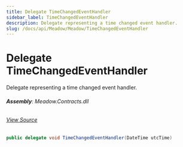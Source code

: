 ```yaml
---
title: Delegate TimeChangedEventHandler
sidebar_label: TimeChangedEventHandler
description: Delegate representing a time changed event handler.
slug: /docs/api/Meadow/Meadow/TimeChangedEventHandler
---
```

# Delegate TimeChangedEventHandler
Delegate representing a time changed event handler.

###### **Assembly**: Meadow.Contracts.dll
###### [View Source](https://github.com/WildernessLabs/Meadow.Contracts.git/blob/develop/Source/Meadow.Contracts/Hardware/INtpClient.cs#L10)
```csharp title="Declaration"
public delegate void TimeChangedEventHandler(DateTime utcTime)
```
